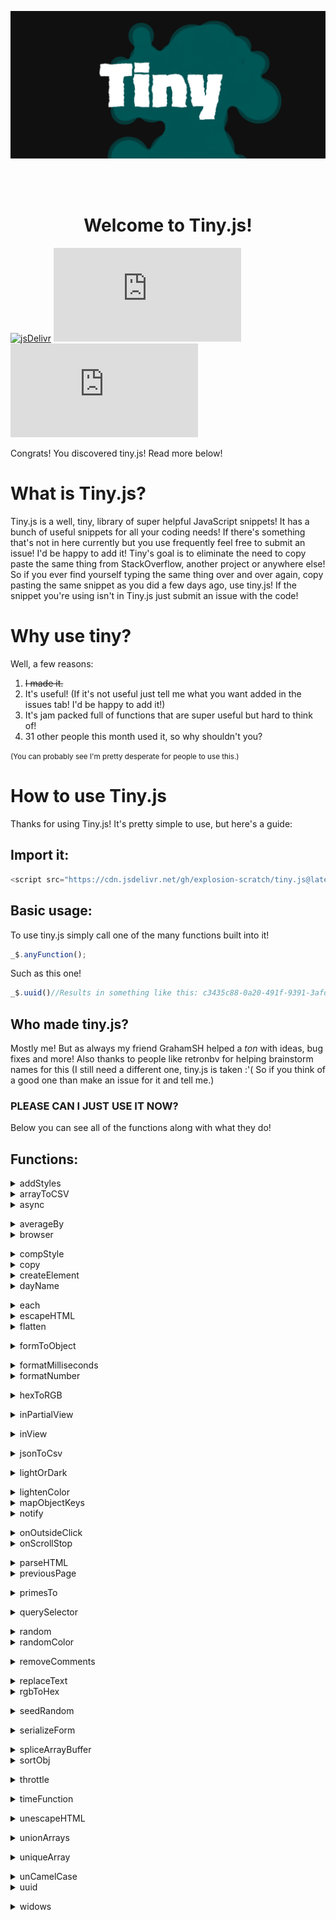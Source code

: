 <a href='http://3iohp.csb.app/'><img src='tiny.png' alt='Tiny.js Logo' align="center"></img></a>
<br>
<br>
<br>
<br>

<b><h1 align="center">Welcome to Tiny.js!</h1></b>

[![jsDelivr](https://data.jsdelivr.com/v1/package/gh/explosion-scratch/tiny.js/badge)](https://www.jsdelivr.com/package/gh/explosion-scratch/tiny.js)
[![GitHub issues](https://img.shields.io/github/issues/explosion-scratch/tiny.js)](https://github.com/explosion-scratch/tiny.js/issues)
[![GitHub stars](https://img.shields.io/github/stars/explosion-scratch/tiny.js)](https://github.com/explosion-scratch/tiny.js/stargazers)

Congrats! You discovered tiny.js! Read more below!
# What is Tiny.js?

Tiny.js is a well, tiny, library of super helpful JavaScript snippets! It has a bunch of useful snippets for all your coding needs! If there's something that's not in here currently but you use frequently feel free to submit an issue! I'd be happy to add it! Tiny's goal is to eliminate the need to copy paste the same thing from StackOverflow, another project or anywhere else! So if you ever find yourself typing the same thing over and over again, copy pasting the same snippet as you did a few days ago, use tiny.js! If the snippet you're using isn't in Tiny.js just submit an issue with the code!

# Why use tiny?

Well, a few reasons:
1. <s>I made it.</s>
2. It's useful! (If it's not useful just tell me what you want added in the issues tab! I'd be happy to add it!)
3. It's jam packed full of functions that are super useful but hard to think of!
4. 31 other people this month used it, so why shouldn't you?

<small>(You can probably see I'm pretty desperate for people to use this.)</small> 

# How to use Tiny.js

Thanks for using Tiny.js! It's pretty simple to use, but here's a guide:

## Import it:

```js
<script src="https://cdn.jsdelivr.net/gh/explosion-scratch/tiny.js@latest/tiny.min.js"></script>
```

## Basic usage:

To use tiny.js simply call one of the many functions built into it!

```js
_$.anyFunction();
```
Such as this one!

```js
_$.uuid()//Results in something like this: c3435c88-0a20-491f-9391-3afde9c4a2d1
```
## Who made tiny.js?

Mostly me! But as always my friend GrahamSH helped a _ton_ with ideas, bug fixes and more! Also thanks to people like retronbv for helping brainstorm names for this (I still need a different one, tiny.js is taken :'( So if you think of a good one than make an issue for it and tell me.)

### PLEASE CAN I JUST USE IT NOW?

Below you can see all of the functions along with what they do!

## Functions:

<details><summary>addStyles</summary>

---

Add the styles in an object to a specified element:

```js
_$.addStyles(element, { background: "red" }); // (Changes the background color of the element to red!)
```

Also note that this only works when the property is camelCased, as in JavScript. For example doing this: `{"background-color": "red"}` would not work, but `{backgroundColor: "red"}` will work fine. Feel free to use

```js
_$.unCamelCase("CSS property name here").toLowerCase().replace(/ /g, "-");
```

to use css properties normally.

</details>
<details><summary>arrayToCSV</summary>

---

Returns a comma separated list from the specified array.

```js
_$.arrayToCSV([
	["a", "b"],
	["c", "d"],
]); //'"a","b" "c","d"' Note that this also escapes characters such as quotes.
```

</details>
<details><summary>async</summary>

---

Runs the given function in a web worker, returning a promise with the return value. This is useful to prevent the main thread from becoming clogged while trying to compute something.</details>

<details><summary>averageBy</summary>

---

This returns the average of an array based on the given function, for example:

```js
_$.averageBy([1, 2, 3, 4], (val) => val / 2); //Returns the average of each element after each element has been divided by 2.
```

</details>
<details><summary>browser</summary>

---

Returns the current browser without sniffing the user-agent string. e.g. 'Chrome'</details>

<details><summary>compStyle</summary>

---

Returns an element of the computed style, e.g.

```js
_$.compStyle(document.querySelector("h1"), "background-color"); //Returns the background-color of the first &lt;h1&gt;
```

</details>
<details><summary>copy</summary>

---

Copies the text specified to the clipboard, e.g.

```js
_$.copy("Hello world");
```

</details>
<details><summary>createElement</summary>

---

Returns a DOM element who's outerHTML is the string provided:

```js
_$.createElement('<div id=`fun`>Hello</div>);//Returns a DOM element whose id is 'fun' and whose innerText is 'Hello'
```

</details>
<details><summary>dayName</summary>

---

Returns the day of the week from a Date object.</details>

<details><summary>each</summary>

---

Runs a function with each element of an array:

```js
_$.each([1, 2, 3], (num) => alert(num * 3)); //Alerts each number in the array times 3
```

</details>
<details><summary>escapeHTML</summary>

---

Returns an escaped version of the HTML string provided:

```js
_$.escapeHTML("&lt;script&gt;"); //'&amp;lt;script&amp;gt;'
```

</details>
<details><summary>flatten</summary>

---

This takes a 2d array (an array of arrays) and flattens in into a 1d array (a list of items).</details>

<details><summary>formToObject</summary>

---

Converts a form to a javascript object using each element's 'name' attribute as the key and the 'value' attribute as the value.</details>

<details><summary>formatMilliseconds</summary>

---

Formats a number of milliseconds into a human-readable duration of time, e.g.

```js
_$.formatMilliseconds(600000); //Returns '10 minutes'
```

</details>
<details><summary>formatNumber</summary>

---

Adds commas to large numbers in the right place.</details>

<details><summary>hexToRGB</summary>

---

Converts a hex value into an RGB color.</details>

<details><summary>inPartialView</summary>

---

Returns whether the specified element is visible at all in the viewport. This is useful for lazy loading images!</details>

<details><summary>inView</summary>

---

Returns whether the specified element is completely visible in the viewport.</details>

<details><summary>jsonToCsv</summary>

---

Converts a JSON object to CSV.</details>

<details><summary>lightOrDark</summary>

---

Returns an object, the key "lightordark" returns either 'light' or 'dark' and the key 'hsp' returns the value of the color from 0 (completely dark) to 255 (completely bright).</details>

<details><summary>lightenColor</summary>

---

Lightens or darkens a hex color by a certain amount, on a scale rom 0 (completely dark) to 255 (completely bright):

```js
_$.lightenColor("#ffffff", -20); //Returns '#ebebeb'.
```

</details>
<details><summary>mapObjectKeys</summary>

---

Maps an object's keys recursively:

```js
_$.mapObjectKeys(
	{ key: "value", another: { deep: "thing", map: "another" } },
	(key) => key.toUpperCase(),
); // Transforms every key of the object to uppercase.
```

</details>
<details><summary>notify</summary>

---

Notifies the user through a desktop notification. Takes 3 arguments: text, body, icon. Text is the title of the notification, body is the message of it, and icon is the icon displayed next to the notification.</details>

<details><summary>onOutsideClick</summary>

---

Returns the callback when a click is called outside the specified element:

```js
_$.onOutsideClick(document.querySelector("h1"), () => {
	alert("You clicked outside the header");
}); // Alerts when the user clicks anywhere that is NOT the h1 in question.
```

</details>
<details><summary>onScrollStop</summary>

---

Returns the callback when a user stops scrolling the window.</details>
<details><summary>parseHTML</summary>
Parses HTML and returns a document object representing the parsed HTML.

```js
_$.parseHTML("<div><section><h1>Hello</h1></section></div>").querySelector("h1").innerText;
//Returns "Hello"!
```
</details>

<details><summary>previousPage</summary>

---

Returns the url of the previous page that the user visited.</details>

<details><summary>primesTo</summary>

---

Returns an array of all the prime numbers up to the number given.</details>

<details><summary>querySelector</summary>

---

Generates a unique querySelector for the given element.</details>

<details><summary>random</summary>

---

Returns a random number between two numbers:

```js
_$.random(-10, 10, false); //Return a random number between -10 and 10 and DO NOT round it. (True as the last value would round it.)
```

</details>
<details><summary>randomColor</summary>

---

Returns a random hex color.</details>

<details><summary>removeComments</summary>

---

Removes comments from the HTML element specified.</details>

<details><summary>replaceText</summary>

---

Replaces the text of the specified element by passing the old value through a function:

```js
_$.replaceText(document, (oldText) => oldText.replace(" ", "-")); //Replace all spaces in the document with a hyphen.
```

</details>
<details><summary>rgbToHex</summary>

---

Returns the hex code of a given RGB string.</details>

<details><summary>seedRandom</summary>

---

Gives a random number based on a whole number seed.</details>

<details><summary>serializeForm</summary>

---

Convert a form to url queries</details>

<details><summary>spliceArrayBuffer</summary>

---

Splices a number as if it's 8 bits long and converts it to a single number:

```js
_$.spliceArrayBuffer([5, 8, 255], 0, 2, true); //16713733
```

</details>
<details><summary>sortObj</summary>

---

Returns an alphabetized copy of the object by keys.</details>

<details><summary>throttle</summary>

---

Runs the function specified, the second input controls at MAX how much wait there is between the next time it runs:

```js
_$.throttle(() => alert("hello"), 10000);
```

Running this like any other function will simply just run the function, however if you try to run the throttled function in a setInterval loop or before its timeout ends it will not run.</details>

<details><summary>timeFunction</summary>

---

Use console.time to how long the function inputted takes to execute.</details>

<details><summary>unescapeHTML</summary>

---

Un-escapes the string of HTML specified.</details>

<details><summary>unionArrays</summary>

---

Merges two arrays using union, meaning that any duplicates between the two arrays will be removed.</details>

<details><summary>uniqueArray</summary>

---

Removes duplicates from an array</details>

<details>
  <summary>
  unCamelCase
  </summary>

---

Un-camelCases a string. Camel case is when a string's case looks like this: camelCase, where the normal version would be Camel Case:

```js
_$.unCamelCase("someCrazyName"); //Returns "Some Crazy Name"
```

</details>
<details><summary>uuid</summary>

---

Generates a unique id, like the uuid npm package. For example: 8dfe52e3-7beb-48eb-8282-209ff1c5250f</details>

<details><summary>widows</summary>

---

Replaces the last space character between words with '&amp;nbsp;', preventing a single word on a newline.</details>
